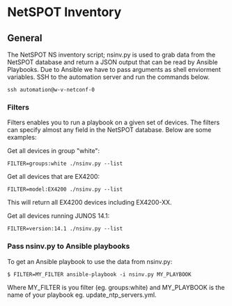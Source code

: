 # NetSPOT Inventory

## General

The NetSPOT NS inventory script; nsinv.py is used to grab data from the NetSPOT database and return a JSON output that can be read by Ansible Playbooks. Due to Ansible we have to pass arguments as shell enviorment variables. SSH to the automation server and run the commands below.

    ssh automation@w-v-netconf-0

### Filters

Filters enables you to run a playbook on a given set of devices. The filters can specify almost any field in the NetSPOT database. Below are some examples:

Get all devices in group "white":

    FILTER=groups:white ./nsinv.py --list

Get all devices that are EX4200:

    FILTER=model:EX4200 ./nsinv.py --list

This will return all EX4200 devices including EX4200-XX.

Get all devices running JUNOS 14.1:

    FILTER=version:14.1 ./nsinv.py --list

### Pass nsinv.py to Ansible playbooks

To get an Ansible playbook to use the data from nsinv.py:

    $ FILTER=MY_FILTER ansible-playbook -i nsinv.py MY_PLAYBOOK

Where MY_FILTER is you filter (eg. groups:white) and MY_PLAYBOOK is the name of your playbook eg. update_ntp_servers.yml.